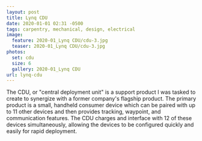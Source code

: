 ```yaml
---
layout: post
title: Lynq CDU
date: 2020-01-01 02:31 -0500
tags: carpentry, mechanical, design, electrical
image:
  feature: 2020-01_Lynq CDU/cdu-3.jpg
  teaser: 2020-01_Lynq CDU/cdu-3.jpg
photos:
  set: cdu
  size: 6
  gallery: 2020-01_Lynq CDU
url: lynq-cdu
---
```


The CDU, or "central deployment unit" is a support product I was tasked to create to synergize with a former company's flagship product. The primary product is a small, handheld consumer device which can be paired with up to 11 other devices and then provides tracking, waypoint, and communication features. The CDU charges and interface with 12 of these devices simultaneously, allowing the devices to be configured quickly and easily for rapid deployment.